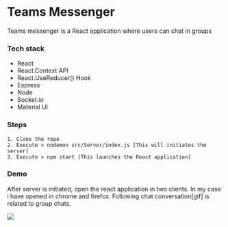 # Teams Messenger
Teams messenger is a React application where users can chat in groups

### Tech stack
* React
* React.Context API
* React.UseReducer() Hook
* Express
* Node
* Socket.io
* Material UI

### Steps
```
1. Clone the repo
2. Execute > nodemon src/Server/index.js [This will initiates the server]
3. Execute > npm start [This launches the React application]
```
### Demo
After server is initiated, open the react application in two clients. In my case i have opened in chrome and firefox. Following chat conversation[gif] is related to group chats.

![](Teams_messenger.gif)

